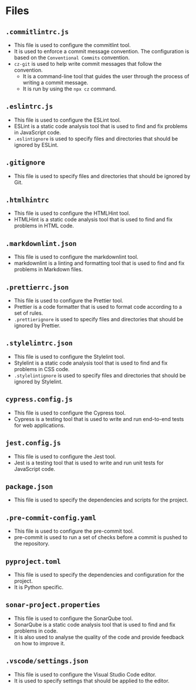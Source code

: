 # Files

## `.commitlintrc.js`

- This file is used to configure the commitlint tool.
- It is used to enforce a commit message convention. The configuration is based on the `Conventional Commits` convention.
- `cz-git` is used to help write commit messages that follow the convention.
    - It is a command-line tool that guides the user through the process of writing a commit message.
    - It is run by using the `npx cz` command.

## `.eslintrc.js`

- This file is used to configure the ESLint tool.
- ESLint is a static code analysis tool that is used to find and fix problems in JavaScript code.
- `.eslintignore` is used to specify files and directories that should be ignored by ESLint.

## `.gitignore`

- This file is used to specify files and directories that should be ignored by Git.

## `.htmlhintrc`

- This file is used to configure the HTMLHint tool.
- HTMLHint is a static code analysis tool that is used to find and fix problems in HTML code.

## `.markdownlint.json`

- This file is used to configure the markdownlint tool.
- markdownlint is a linting and formatting tool that is used to find and fix problems in Markdown files.

## `.prettierrc.json`

- This file is used to configure the Prettier tool.
- Prettier is a code formatter that is used to format code according to a set of rules.
- `.prettierignore` is used to specify files and directories that should be ignored by Prettier.

## `.stylelintrc.json`

- This file is used to configure the Stylelint tool.
- Stylelint is a static code analysis tool that is used to find and fix problems in CSS code.
- `.stylelintignore` is used to specify files and directories that should be ignored by Stylelint.

## `cypress.config.js`

- This file is used to configure the Cypress tool.
- Cypress is a testing tool that is used to write and run end-to-end tests for web applications.

## `jest.config.js`

- This file is used to configure the Jest tool.
- Jest is a testing tool that is used to write and run unit tests for JavaScript code.

## `package.json`

- This file is used to specify the dependencies and scripts for the project.

## `.pre-commit-config.yaml`

- This file is used to configure the pre-commit tool.
- pre-commit is used to run a set of checks before a commit is pushed to the repository.

## `pyproject.toml`

- This file is used to specify the dependencies and configuration for the project.
- It is Python specific.

## `sonar-project.properties`

- This file is used to configure the SonarQube tool.
- SonarQube is a static code analysis tool that is used to find and fix problems in code.
- It is also used to analyse the quality of the code and provide feedback on how to improve it.

## `.vscode/settings.json`

- This file is used to configure the Visual Studio Code editor.
- It is used to specify settings that should be applied to the editor.
